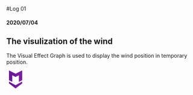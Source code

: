 #Log 01
#### 2020/07/04

## The visulization of the wind
The Visual Effect Graph is used to display the wind position in temporary position.

![alt text](https://github.com/adam-p/markdown-here/raw/master/src/common/images/icon48.png "Logo Title Text 1")